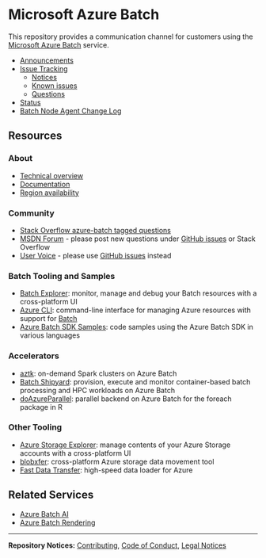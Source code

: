 # Microsoft Azure Batch
This repository provides a communication channel for customers using
the [Microsoft Azure Batch](https://aka.ms/batch) service.

* [Announcements](https://github.com/Azure/Batch/tree/master/announcements)
* [Issue Tracking](https://github.com/Azure/Batch/issues)
    * [Notices](https://github.com/Azure/Batch/labels/notice)
    * [Known issues](https://github.com/Azure/Batch/labels/known%20issue)
    * [Questions](https://github.com/Azure/Batch/labels/question)
* [Status](https://azure.microsoft.com/status/)
* [Batch Node Agent Change Log](changelogs/nodeagent/CHANGELOG.md)

## Resources

### About

* [Technical overview](https://docs.microsoft.com/azure/batch/batch-technical-overview)
* [Documentation](https://docs.microsoft.com/azure/batch/)
* [Region availability](https://azure.microsoft.com/global-infrastructure/services/)

### Community

* [Stack Overflow azure-batch tagged questions](https://stackoverflow.com/questions/tagged/azure-batch)
* [MSDN Forum](https://social.msdn.microsoft.com/forums/azure/home?forum=azurebatch) -
please post new questions under [GitHub issues](https://github.com/Azure/Batch/issues)
or Stack Overflow
* [User Voice](https://feedback.azure.com/forums/269742-batch) - please use
[GitHub issues](https://github.com/Azure/Batch/issues) instead

### Batch Tooling and Samples

* [Batch Explorer](https://azure.github.io/BatchExplorer/): monitor, manage and debug
your Batch resources with a cross-platform UI
* [Azure CLI](https://docs.microsoft.com/cli/azure/install-azure-cli):
command-line interface for managing Azure resources with support for
[Batch](https://docs.microsoft.com/cli/azure/batch)
* [Azure Batch SDK Samples](https://github.com/Azure/azure-batch-samples):
code samples using the Azure Batch SDK in various languages

### Accelerators

* [aztk](https://github.com/Azure/aztk): on-demand Spark clusters on Azure
Batch
* [Batch Shipyard](https://github.com/Azure/batch-shipyard): provision,
execute and monitor container-based batch processing and HPC workloads on
Azure Batch
* [doAzureParallel](https://github.com/Azure/doAzureParallel): parallel
backend on Azure Batch for the foreach package in R

### Other Tooling
* [Azure Storage Explorer](https://azure.microsoft.com/features/storage-explorer/):
manage contents of your Azure Storage accounts with a cross-platform UI
* [blobxfer](https://github.com/Azure/blobxfer): cross-platform Azure storage
data movement tool
* [Fast Data Transfer](https://www.microsoft.com/en-us/garage/profiles/fast-data-transfer/):
high-speed data loader for Azure

## Related Services

* [Azure Batch AI](https://azure.microsoft.com/services/batch-ai/)
* [Azure Batch Rendering](https://azure.microsoft.com/services/batch/rendering/)

* * *

**Repository Notices:** [Contributing](CONTRIBUTING.md),
[Code of Conduct](CODE_OF_CONDUCT.md), [Legal Notices](LEGAL_NOTICES.md)
